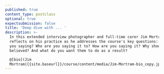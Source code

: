 ```yaml
---
published: true
content_type: postclass
optional: true
expectsubmission: false
title: 'Deep dive with ... '
description: >-
  In this extended interview photographer and full-time carer Jim Mortram
  reflects on his practice as he addresses the course's key questions: what are
  you saying? Who are you saying it to? How are you saying it? Why should you be
  believed? And what do you want them to do as a result?

  @[bio](Jim
  Mortram|{{site.baseurl}}/course/content/media/Jim-Mortram-bio_copy.jpg)
---
```


